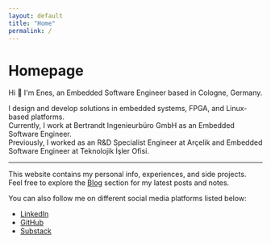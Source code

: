 ```yaml
---
layout: default
title: "Home"
permalink: /
---
```


<!-- Font Awesome -->
<link rel="stylesheet" href="https://cdnjs.cloudflare.com/ajax/libs/font-awesome/6.4.0/css/all.min.css">

# Homepage


Hi 👋 I'm Enes, an Embedded Software Engineer based in Cologne, Germany.   

I design and develop solutions in embedded systems, FPGA, and Linux-based platforms.  
Currently, I work at Bertrandt Ingenieurbüro GmbH as an Embedded Software Engineer.  
Previously, I worked as an R&D Specialist Engineer at Arçelik and Embedded Software Engineer at Teknolojik İşler Ofisi.  

---

This website contains my personal info, experiences, and side projects.  
Feel free to explore the [Blog](/blog) section for my latest posts and notes.  

You can also follow me on different social media platforms listed below:  

<ul>
  <li><i class="fab fa-linkedin"></i> <a href="https://www.linkedin.com/in/eneskasoglu" target="_blank">LinkedIn</a></li>
  <li><i class="fab fa-github"></i> <a href="https://github.com/eneskasoglu" target="_blank">GitHub</a></li>
  <li><i class="fas fa-rss"></i> <a href="https://eneskasoglu.substack.com/" target="_blank">Substack</a></li>
</ul>
